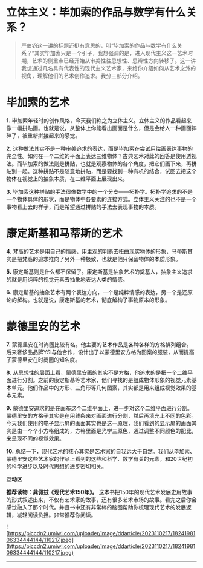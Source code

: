 # 立体主义：毕加索的作品与数学有什么关系？

> 严伯钧这一讲的标题还挺有意思的，叫“毕加索的作品与数学有什么关系？”其实毕加索只是一个引子，我想强调的是，进入现代主义这一艺术时期，艺术的侧重点已经开始从审美性往思想性、思辨性方向转移了。这一讲我想通过几名具有代表性的现代主义艺术家，来给你介绍如何从艺术之外的视角，理解他们的艺术创作追求。我分三部分介绍。

# 毕加索的艺术

 **1.** 毕加索年轻时的创作风格，今天我们称之为立体主义。立体主义的作品看起来像一幅拼贴画。也就是说，从整体上你能看出画面是什么，但是会给人一种画面摔碎了，被重新拼接起来的感觉。

 **2.** 这种做法其实不是一种审美追求的表达，而是毕加索在尝试用绘画表达事物的完全性。如何在一个二维的平面上表达三维物体？古典艺术对此的回答是使用透视法。而毕加索的做法则是拼贴，也就是观察物体的各个角度，把它们画下来，再拼贴到一起。这种拼贴不是随意地拼贴，而是要找到一种有机的结合，试图去把这个物体在视觉上的抽象本质，在二维平面上展现出来。

 **3.** 毕加索这种拼贴的手法很像数学中的一个分支——拓扑学。拓扑学追求的不是一个物体具体的形状，而是物体中各要素的连接方式。立体主义关注的也不是一个事物看上去的样子，而是希望通过拼贴的手法去表现事物的本质。

# 康定斯基和马蒂斯的艺术

 **4.** 梵高的艺术是用自己的情感，用主观的判断去扭曲现实物体的形象，马蒂斯其实是把梵高的追求推向了另外一种极致，也就是他只保留物体的本质形象。

 **5.** 康定斯基则是什么都不保留了。康定斯基是抽象艺术的奠基人，抽象主义追求的就是用纯粹的视觉元素去抽象地表达人类的情感。

 **6.** 康定斯基的抽象艺术有两个表达方向，一个是纯粹情感的表达，另一个是还原论的解构。也就是说，康定斯基的艺术，彻底解构了事物原本的形象。

# 蒙德里安的艺术

 **7.** 蒙德里安在时尚圈比较有名。他主要的艺术作品是各种各样的方格排列组合。后来奢侈品品牌YSl与他合作，设计出了以蒙德里安方格为图案的服装，从而提高了蒙德里安在时尚圈的知名度。

 **8.** 从思想性的层面上看，蒙德里安画的其实不是方格，他追求的是把一个二维平面进行分割。之前的康定斯基等艺术家，他们寻找的是组成物体形象的视觉元素基本单元。他们作品中的方形、三角形等几何图案，其实都是用来组成视觉效果的基本元素。

 **9.** 蒙德里安追求的是在画布这个二维平面上，进一步对这个二维平面进行分割。蒙德里安的方格子其实是在用线条来对画面进行分割，然后再填充上不同的色彩。今天我们使用的电子显示屏的画面其实也是这一原理，我们看到的显示屏的画面其实是由一个个小方格组成的，方格里面是光学三原色，通过调整不同颜色的配比，来呈现不同的视觉效果。

 **10.** 总结一下，现代艺术的核心其实是艺术家的自我远大于自然。我们从毕加索、蒙德里安这些艺术家的作品上看到的这些和科学、数学有关的元素，和20世纪初的科学进步以及时代思想的进步密切相关。

 **互动区**

 **推荐读物：龚佩兹《现代艺术150年》。** 这本书把150年的现代艺术发展史用故事的形式叙述出来，不仅有艺术家的故事，还有很多艺术市场的故事。看完之后你会感觉融入了那个时代。并且书中还有非常棒的脑图帮助你梳理现代艺术的发展逻辑，减轻阅读负担。非常推荐你阅读。

![https://piccdn2.umiwi.com/uploader/image/ddarticle/2023110217/1824198106334444144/110217.jpeg](https://piccdn2.umiwi.com/uploader/image/ddarticle/2023110217/1824198106334444144/110217.jpeg)

---
